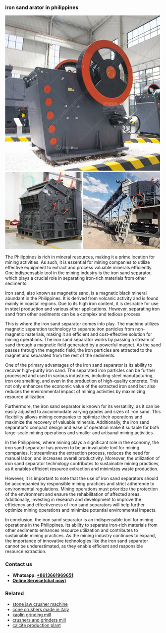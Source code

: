 <h3>iron sand arator in philippines</h3><img src='1706773284.jpg' alt=''><p>The Philippines is rich in mineral resources, making it a prime location for mining activities. As such, it is essential for mining companies to utilize effective equipment to extract and process valuable minerals efficiently. One indispensable tool in the mining industry is the iron sand separator, which plays a crucial role in separating iron-rich materials from other sediments.</p><p>Iron sand, also known as magnetite sand, is a magnetic black mineral abundant in the Philippines. It is derived from volcanic activity and is found mainly in coastal regions. Due to its high iron content, it is desirable for use in steel production and various other applications. However, separating iron sand from other sediments can be a complex and tedious process.</p><p>This is where the iron sand separator comes into play. The machine utilizes magnetic separation technology to separate iron particles from non-magnetic materials, making it an efficient and cost-effective solution for mining operations. The iron sand separator works by passing a stream of sand through a magnetic field generated by a powerful magnet. As the sand passes through the magnetic field, the iron particles are attracted to the magnet and separated from the rest of the sediments.</p><p>One of the primary advantages of the iron sand separator is its ability to recover high-purity iron sand. The separated iron particles can be further processed and used in various industries, including steel manufacturing, iron ore smelting, and even in the production of high-quality concrete. This not only enhances the economic value of the extracted iron sand but also reduces the environmental impact of mining activities by maximizing resource utilization.</p><p>Furthermore, the iron sand separator is known for its versatility, as it can be easily adjusted to accommodate varying grades and sizes of iron sand. This flexibility allows mining companies to optimize their operations and maximize the recovery of valuable minerals. Additionally, the iron sand separator's compact design and ease of operation make it suitable for both large-scale mining operations and smaller and artisanal mining activities.</p><p>In the Philippines, where mining plays a significant role in the economy, the iron sand separator has proven to be an invaluable tool for mining companies. It streamlines the extraction process, reduces the need for manual labor, and increases overall productivity. Moreover, the utilization of iron sand separator technology contributes to sustainable mining practices, as it enables efficient resource extraction and minimizes waste production.</p><p>However, it is important to note that the use of iron sand separators should be accompanied by responsible mining practices and strict adherence to environmental regulations. Mining operations must prioritize the protection of the environment and ensure the rehabilitation of affected areas. Additionally, investing in research and development to improve the efficiency and effectiveness of iron sand separators will help further optimize mining operations and minimize potential environmental impacts.</p><p>In conclusion, the iron sand separator is an indispensable tool for mining operations in the Philippines. Its ability to separate iron-rich materials from other sediments enhances resource utilization and contributes to sustainable mining practices. As the mining industry continues to expand, the importance of innovative technologies like the iron sand separator cannot be underestimated, as they enable efficient and responsible resource extraction.</p><h3>Contact us</h3><ul><li><strong>Whatsapp:&nbsp;<a href="https://wa.me/8613661969651">+8613661969651</a></strong></li><li><a href="https://swt.shibang-china.com/?git&amp;zhl&amp;iron sand arator in philippines"><strong>Online Service(chat now)</strong></a></li></ul><h3>Related</h3><ul><li><a href='stone jaw crusher machine.md'>stone jaw crusher machine</a></li><li><a href='cone crushers made in italy.md'>cone crushers made in italy</a></li><li><a href='kaolin grinding mill.md'>kaolin grinding mill</a></li><li><a href='crushers and grinders mill.md'>crushers and grinders mill</a></li><li><a href='calcite production plant.md'>calcite production plant</a></li></ul>